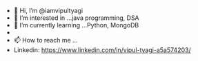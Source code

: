 - 👋 Hi, I’m @iamvipultyagi
- 👀 I’m interested in ...java programming, DSA
- 🌱 I’m currently learning ...Python, MongoDB
- 
- 📫 How to reach me ...
-  Linkedin: https://www.linkedin.com/in/vipul-tyagi-a5a574203/
